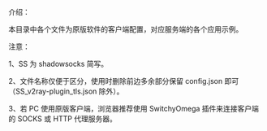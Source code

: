 介绍：

本目录中各个文件为原版软件的客户端配置，对应服务端的各个应用示例。

注意：

1、SS 为 shadowsocks 简写。

2、文件名称仅便于区分，使用时删除前边多余部分保留 config.json 即可（SS_v2ray-plugin_tls.json 除外）。

3、若 PC 使用原版客户端，浏览器推荐使用 SwitchyOmega 插件来连接客户端的 SOCKS 或 HTTP 代理服务器。
